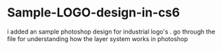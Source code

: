 # Sample-LOGO-design-in-cs6
i added an sample photoshop design for industrial logo's . go through the file for understanding how the layer system works in photoshop

